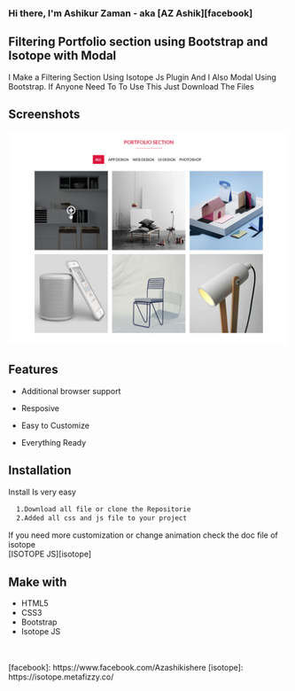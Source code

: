 
### Hi there, I'm Ashikur Zaman - aka [AZ Ashik][facebook]
## Filtering Portfolio section using Bootstrap and Isotope with Modal

I Make a Filtering Section Using Isotope Js Plugin And I Also Modal Using Bootstrap. If Anyone Need To To Use This Just Download The Files


## Screenshots

![App Screenshot](./images/thumn.png)

  
## Features

- Additional browser support

- Resposive

- Easy to Customize

- Everything Ready


  
## Installation 

Install Is very easy 

```bash 
  1.Download all file or clone the Repositorie
  2.Added all css and js file to your project
```
 If you need more customization or change animation check the doc file of isotope   
[ISOTOPE JS][isotope]

## Make with



- HTML5
- CSS3
- Bootstrap
- Isotope JS

<br/> 
<br />
[facebook]: https://www.facebook.com/Azashikishere
[isotope]: https://isotope.metafizzy.co/ 